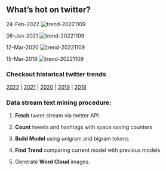 ## What’s hot on twitter?

24-Feb-2022
![trend-20221109][20221109]

[20221109]: /word-cloud/trend-2022/trend-202202/trend-20221109.png "trend-20221109"

06-Jan-2021
![trend-20221109][20221109]

[20221109]: /word-cloud/trend-2021/trend-202101/trend-20221109.png "trend-20221109"

12-Mar-2020
![trend-20221109][20221109]

[20221109]: /word-cloud/trend-2020/trend-202003/trend-20221109.png "trend-20221109"

15-Mar-2019
![trend-20221109][20221109]

[20221109]: /word-cloud/trend-2019/trend-201903/trend-20221109.png "trend-20221109"

### Checkout historical twitter trends

[2022](/word-cloud/trend-2022) |
[2021](/word-cloud/trend-2021) |
[2020](/word-cloud/trend-2020) |
[2019](/word-cloud/trend-2019) |
[2018](/word-cloud/trend-2018)

### Data stream text mining procedure:

1. **Fetch** tweet stream via twitter API

2. **Count** tweets and hashtags with space saving counters

3. **Build Model** using unigram and bigram tokens

4. **Find Trend** comparing current model with previous models

5. Generate **Word Cloud** images.

